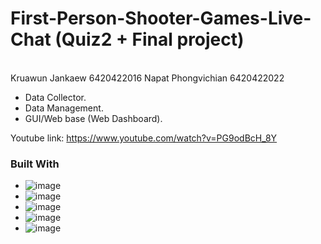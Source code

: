 # First-Person-Shooter-Games-Live-Chat (Quiz2 + Final project)
<br>Kruawun Jankaew  6420422016 
Napat Phongvichian 6420422022</br>


- Data Collector.
- Data Management.
- GUI/Web base (Web Dashboard).


Youtube link: https://www.youtube.com/watch?v=PG9odBcH_8Y

### Built With

*  ![image](https://user-images.githubusercontent.com/22583786/212804400-654f8223-6aa5-42be-91c1-42729156d399.png)
* ![image](https://user-images.githubusercontent.com/22583786/212804423-93cbc244-d456-474d-bf3a-3a639ebe3957.png)
* ![image](https://user-images.githubusercontent.com/22583786/212804445-bbf1d614-dd38-4dc9-9b30-295e5550cfdf.png)
* ![image](https://user-images.githubusercontent.com/22583786/212804462-346dcaff-8fdb-4ca7-9eb8-9578926ef6d3.png)
* ![image](https://user-images.githubusercontent.com/22583786/212804478-7e86d258-43e5-4ec3-ac6e-aab09ab596e0.png)


